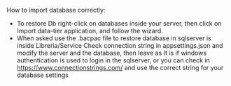 How to import database correctly:
-  To restore Db right-click on databases inside your server, then click on Import data-tier application, and follow the wizard.
-  When asked use the .bacpac file to restore database in sqlserver is inside Libreria/Service
Check connection string in appsettings.json and modify the server and the database, then leave as It is if windows authentication is used to login in the sqlserver, or you can check in https://www.connectionstrings.com/ and use the correct string for your database settings 
 
